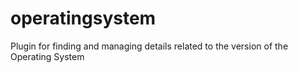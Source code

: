 # operatingsystem
Plugin for finding and managing details related to the version of the Operating System
